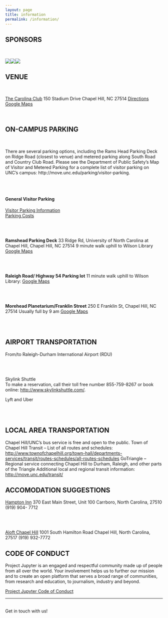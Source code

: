 ```yaml
---
layout: page
title: information
permalink: /information/
---
```


<h2>SPONSORS</h2>

<br/>

<p><img class="col one" src="/TriangleJupyter/img/unclibblack.gif" /><img class="col one" src="/TriangleJupyter/img/aap.gif" /><img class="col one" src="/TriangleJupyter/img/valassisdigital.png" /></p>

<h2>VENUE</h2>

<br/>

<a href="http://www.clubcorp.com/Clubs/Carolina-Club">The Carolina Club</a>
150 Stadium Drive
Chapel Hill, NC 27514
<a href="ttp://www.clubcorp.com/Clubs/Carolina-Club/Our-Story/Directions-Hours">Directions</a>
<a href="https://goo.gl/maps/AMpkpaKe5AN2">Google Maps</a>

<br/>

<h2>ON-CAMPUS PARKING</h2>

<br/>

<p>There are several parking options, including the Rams Head Parking Deck on Ridge Road (closest to venue) and metered parking along South Road and Country Club Road. Please see the Department of Public Safety’s Map of Visitor and Metered Parking for a complete list of visitor parking on UNC’s campus: http://move.unc.edu/parking/visitor-parking.</p>

<br/>
<br/>

<h4>General Visitor Parking</h4>

<a href="http://move.unc.edu/parking/visitor-parking/">Visitor Parking Information</a>
<br/>
<a href="http://move.unc.edu/policy/pricing/#pane-0-3">Parking Costs</a>

<br/>
<br/>

<b>Ramshead Parking Deck</b>
33 Ridge Rd, University of North Carolina at Chapel Hill, Chapel Hill, NC 27514
9 minute walk uphill to Wilson Library
<a href="https://goo.gl/maps/ZjmeCD2Gauv">Google Maps</a>

<br/>
<br/>

<b>Raleigh Road/ Highway 54 Parking lot</b>
11 minute walk uphill to Wilson Library:
<a href="https://goo.gl/maps/xmdLRqRXjz32">Google Maps</a>

<br/>
<br/>

<b>Morehead Planetarium/Franklin Street</b>
250 E Franklin St, Chapel Hill, NC 27514
Usually full by 9 am
<a href="https://goo.gl/maps/cJ4LAGDCpVT2">Google Maps</a>

<br/>
<br/>

<h2>AIRPORT TRANSPORTATION</h2>

From/to Raleigh-Durham International Airport (RDU)

<br/>
<br/>

Skylink Shuttle<br/>
To make a reservation, call their toll free number 855-759-8267 or book online: http://www.skylinkshuttle.com/.

Lyft and Uber

<br/>
<br/>


<h2>LOCAL AREA TRANSPORTATION</h2>

Chapel Hill/UNC’s bus service is free and open to the public.
Town of Chapel Hill Transit – List of all routes and schedules:
http://www.townofchapelhill.org/town-hall/departments-services/transit/routes-schedules/all-routes-schedules
GoTriangle – Regional service connecting Chapel Hill to Durham, Raleigh, and other parts of the Triangle
Additional local and regional transit information: http://move.unc.edu/transit/

<h2>ACCOMODATION SUGGESTIONS</h2>

<a href="http://hamptoninn3.hilton.com/en/hotels/north-carolina/hampton-inn-and-suites-chapel-hill-carrboro-downtown-RDUCOHX/index.html">Hampton Inn</a>
370 East Main Street, Unit 100
Carrboro, North Carolina, 27510
(919) 904- 7712

<br/>
<br/>

<a href="http://www.aloftchapelhill.com/">Aloft Chapel Hill</a>
1001 South Hamilton Road
Chapel Hill, North Carolina, 27517
(919) 932-7772


<h2>CODE OF CONDUCT</h2>

<p>Project Jupyter is an engaged and respectful community made up of people from all over the world. Your involvement helps us to further our mission and to create an open platform that serves a broad range of communities, from research and education, to journalism, industry and beyond.</p>

<a href="https://github.com/jupyter/governance/blob/master/conduct/code_of_conduct.md">Project Jupyter Code of Conduct</a>

<hr/>
<br/>
<span class="contacticon center">
	<a href="mailto:chris@carpentries.org"><i class="fa fa-envelope-square"></i></a>
	<a href="https://github.com/libcce/TriangleJupyter" target="_blank"><i class="fa fa-github-square"></i></a>
	<a href="https://twitter.com/search?f=tweets&q=%23trianglejupyter&src=typd" target="_blank"><i class="fa fa-twitter-square"></i></a>
</span>

<div class="col three caption">
	Get in touch with us!
</div>

